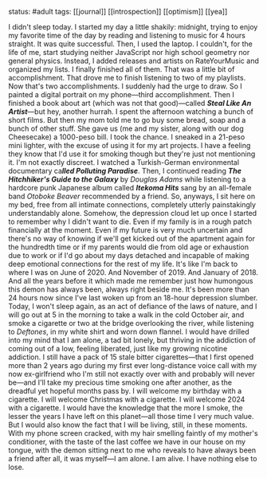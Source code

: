 status: #adult 
tags: [[journal]] [[introspection]] [[optimism]] [[yea]] 

I didn't sleep today. I started my day a little shakily: midnight, trying to enjoy my favorite time of the day by reading and listening to music for 4 hours straight. It was quite successful. Then, I used the laptop. I couldn't, for the life of me, start studying neither JavaScript nor high school geometry nor general physics. Instead, I added releases and artists on RateYourMusic and organized my lists. I finally finished all of them. That was a little bit of accomplishment. That drove me to finish listening to two of my playlists. Now that's two accomplishments. I suddenly had the urge to draw. So I painted a digital portrait on my phone—third accomplishment. Then I finished a book about art (which was not that good)—called ***Steal Like An Artist***—but hey, another hurrah. I spent the afternoon watching a bunch of short films. But then my mom told me to go buy some bread, soap and a bunch of other stuff. She gave us (me and my sister, along with our dog Cheesecake) a 1000-peso bill. I took the chance. I sneaked in a 21-peso mini lighter, with the excuse of using it for my art projects. I have a feeling they know that I'd use it for smoking though but they're just not mentioning it. I'm not exactly discreet. I watched a Turkish-German environmental documentary ca***lled Polluting Paradise***. Then, I continued reading ***The Hitchhiker's Guide to the Galaxy*** by *Douglas Adams* while listening to a hardcore punk Japanese album called ***Itekoma Hits*** sang by an all-female band *Otoboke Beaver* recommended by a friend. So, anyways, I sit here on my bed, free from all intimate connections, completely utterly painstakingly understandably alone. Somehow, the depression cloud let up once I started to remember why I didn't want to die. Even if my family is in a rough patch financially at the moment. Even if my future is very much uncertain and there's no way of knowing if we'll get kicked out of the apartment again for the hundredth time or if my parents would die from old age or exhaustion due to work or if I'd go about my days detached and incapable of making deep emotional connections for the rest of my life. It's like I'm back to where I was on June of 2020. And November of 2019. And January of 2018. And all the years before it which made me remember just how humongous this demon has always been, always right beside me. It's been more than 24 hours now since I've last woken up from an 18-hour depression slumber. Today, I won't sleep again, as an act of defiance of the laws of nature, and I will go out at 5 in the morning to take a walk in the cold October air, and smoke a cigarette or two at the bridge overlooking the river, while listening to *Deftones*, in my white shirt and worn down flannel. I would have drilled into my mind that I am alone, a tad bit lonely, but thriving in the addiction of coming out of a low, feeling liberated, just like my growing nicotine addiction. I still have a pack of 15 stale bitter cigarettes—that I first opened more than 2 years ago during my first ever long-distance voice call with my now ex-girlfriend who I'm still not exactly over with and probably will never be—and I'll take my precious time smoking one after another, as the dreadful yet hopeful months pass by. I will welcome my birthday with a cigarette. I will welcome Christmas with a cigarette. I will welcome 2024 with a cigarette. I would have the knowledge that the more I smoke, the lesser the years I have left on this planet—all those time I very much value. But I would also know the fact that I will be living, still, in these moments. With my phone screen cracked, with my hair smelling faintly of my mother's conditioner, with the taste of the last coffee we have in our house on my tongue, with the demon sitting next to me who reveals to have always been a friend after all, it was myself—I am alone. I am alive. I have nothing else to lose.